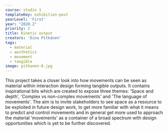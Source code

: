 ```yaml
---
course: studio 1
templateKey: exhibition-post
yearLevel: 'First'
year: "2020.2"
priority: 2
title: Kinetic output
creators: 'Dina Pitkänen'
tags:
  - material
  - aesthetics
  - movement
  - tangible
image: pitkanen-0.jpg
---
```


This project takes a closer look into how movements can be seen as material within interaction design forming tangible outputs. It contains inspirational bits which are created to expose three themes: 'Space and depth', 'Complex vs non-complex movements' and 'The language of movements'. The aim is to invite stakeholders to see space as a resource to be exploited in future design work, to get more familiar with what it means to predict and control movements and in general get more used to approach the material 'movements' as a container of a broad spectrum with design opportunities which is yet to be further discovered.
